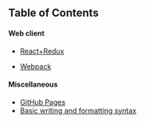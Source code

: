 ## Table of Contents


#### Web client

- [React+Redux](web_client_react_redux.md)

- [Webpack](webpack.md)


#### Miscellaneous

- [GitHub Pages](github_pages.md)
- [Basic writing and formatting syntax](https://help.github.com/articles/basic-writing-and-formatting-syntax)
